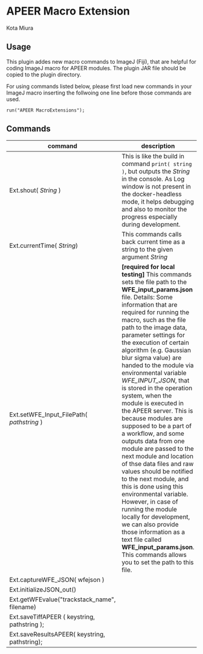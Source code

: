 # APEER Macro Extension

Kota Miura

## Usage

This plugin addes new macro commands to ImageJ (Fiji), that are helpful for coding ImageJ macro for APEER modules. The plugin JAR file should be copied to the plugin directory. 

For using commands listed below, please first load new commands in your ImageJ macro inserting the follwoing one line before those commands are used. 

`run("APEER MacroExtensions");`

## Commands

| command                                       | description                                                  |
| --------------------------------------------- | ------------------------------------------------------------ |
| Ext.shout( *String* )                         | This is like the build in command `print( string )`, but outputs the *String* in the console. As Log window is not present in the docker-headless mode, it helps debugging and also to monitor the progress especially during development. |
| Ext.currentTime( *String*)                    | This commands calls back current time as a string to the given argument *String* |
| Ext.setWFE_Input_FilePath( *pathstring* )     | **[required for local testing]** This commands sets the file path to the **WFE_input_params.json** file. Details: Some information that are required for running the macro, such as the file path to the image data, parameter settings for the execution of certain algorithm (e.g. Gaussian blur sigma value) are handed to the module via environmental variable *WFE_INPUT_JSON*, that is stored in the operation system, when the module is executed in the APEER server. This is because modules are supposed to be a part of a workflow, and some outputs data from one module are passed to the next module and location of thse data files and  raw values should be notified to the next module, and this is done using this environmental variable. However, in case of running the module locally for development, we can also provide those information as a text file called **WFE_input_params.json**. This commands allows you to set the path to this file. |
| Ext.captureWFE_JSON( wfejson )                |                                                              |
| Ext.initializeJSON_out()                      |                                                              |
| Ext.getWFEvalue("trackstack_name", filename)  |                                                              |
| Ext.saveTiffAPEER ( keystring,  pathstring ); |                                                              |
| Ext.saveResultsAPEER( keystring, pathstring); |                                                              |

